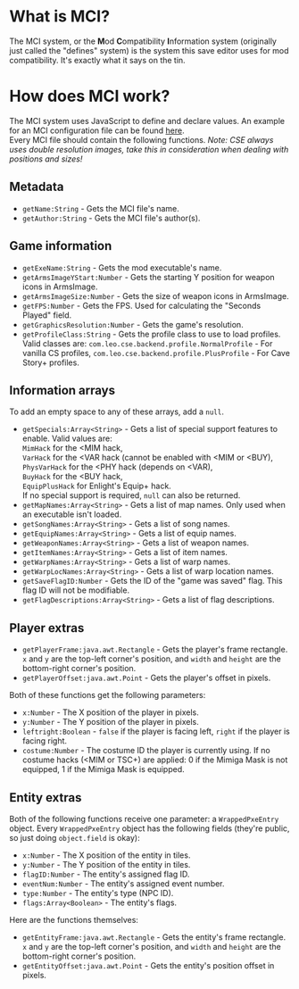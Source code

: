 # What is MCI?
The MCI system, or the **M**od **C**ompatibility **I**nformation system (originally just called the "defines" system) is the system this save editor uses for mod compatibility. It's exactly what it says on the tin.

# How does MCI work?
The MCI system uses JavaScript to define and declare values.
An example for an MCI configuration file can be found [here](src/main/resources/com/leo/cse/frontend/default.mci).  
Every MCI file should contain the following functions. *Note: CSE always uses double resolution images, take this in consideration when dealing with positions and sizes!*
## Metadata
- `getName:String` - Gets the MCI file's name.
- `getAuthor:String` - Gets the MCI file's author(s).

## Game information
- `getExeName:String` - Gets the mod executable's name.
- `getArmsImageYStart:Number` - Gets the starting Y position for weapon icons in ArmsImage.
- `getArmsImageSize:Number` - Gets the size of weapon icons in ArmsImage.
- `getFPS:Number` - Gets the FPS. Used for calculating the "Seconds Played" field.
- `getGraphicsResolution:Number` - Gets the game's resolution.
- `getProfileClass:String` - Gets the profile class to use to load profiles. Valid classes are:
`com.leo.cse.backend.profile.NormalProfile` - For vanilla CS profiles,
`com.leo.cse.backend.profile.PlusProfile` - For Cave Story+ profiles.

## Information arrays
To add an empty space to any of these arrays, add a `null`.
- `getSpecials:Array<String>` - Gets a list of special support features to enable. Valid values are:  
`MimHack` for the <MIM hack,  
`VarHack` for the <VAR hack (cannot be enabled with <MIM or <BUY),  
`PhysVarHack` for the <PHY hack (depends on <VAR),  
`BuyHack` for the <BUY hack,  
`EquipPlusHack` for Enlight's Equip+ hack.  
If no special support is required, `null` can also be returned.
- `getMapNames:Array<String>` - Gets a list of map names. Only used when an executable isn't loaded.
- `getSongNames:Array<String>` - Gets a list of song names.
- `getEquipNames:Array<String>` - Gets a list of equip names.
- `getWeaponNames:Array<String>` - Gets a list of weapon names.
- `getItemNames:Array<String>` - Gets a list of item names.
- `getWarpNames:Array<String>` - Gets a list of warp names.
- `getWarpLocNames:Array<String>` - Gets a list of warp location names.
- `getSaveFlagID:Number` - Gets the ID of the "game was saved" flag. This flag ID will not be modifiable.
- `getFlagDescriptions:Array<String>` - Gets a list of flag descriptions.

## Player extras
- `getPlayerFrame:java.awt.Rectangle` - Gets the player's frame rectangle. `x` and `y` are the top-left corner's position, and `width` and `height` are the bottom-right corner's position.
- `getPlayerOffset:java.awt.Point` - Gets the player's offset in pixels.

Both of these functions get the following parameters:  
- `x:Number` - The X position of the player in pixels.
- `y:Number` - The Y position of the player in pixels.
- `leftright:Boolean` - `false` if the player is facing left, `right` if the player is facing right.
- `costume:Number` - The costume ID the player is currently using. If no costume hacks (<MIM or TSC+) are applied: 0 if the Mimiga Mask is not equipped, 1 if the Mimiga Mask is equipped.

## Entity extras
Both of the following functions receive one parameter: a `WrappedPxeEntry` object.
Every `WrappedPxeEntry` object has the following fields (they're public, so just doing `object.field` is okay):
- `x:Number` - The X position of the entity in tiles.
- `y:Number` - The Y position of the entity in tiles.
- `flagID:Number` - The entity's assigned flag ID.
- `eventNum:Number` - The entity's assigned event number.
- `type:Number` - The entity's type (NPC ID).
- `flags:Array<Boolean>` - The entity's flags.

Here are the functions themselves:
- `getEntityFrame:java.awt.Rectangle` - Gets the entity's frame rectangle. `x` and `y` are the top-left corner's position, and `width` and `height` are the bottom-right corner's position.
- `getEntityOffset:java.awt.Point` - Gets the entity's position offset in pixels.
